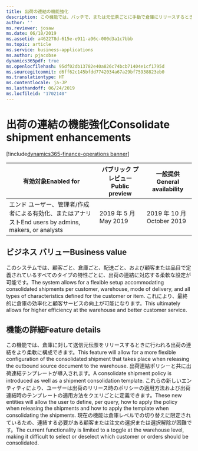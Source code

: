 ```yaml
---
title: 出荷の連結の機能強化
description: この機能では、バッチで、または元伝票ごとに手動で倉庫にリリースするときに、出荷の連結のクエリ ベースの設定が可能です。
author: ''
ms.reviewer: josaw
ms.date: 06/18/2019
ms.assetid: a462278d-615e-e911-a96c-000d3a1c7bbb
ms.topic: article
ms.service: business-applications
ms.author: pjacobse
dynamics365pdf: true
ms.openlocfilehash: 95df02db13782e40a826c74bcb71404e1cf1795d
ms.sourcegitcommit: d6ff62c145bfdd7742034a67a29bf75938823eb0
ms.translationtype: HT
ms.contentlocale: ja-JP
ms.lasthandoff: 06/24/2019
ms.locfileid: "1702140"
---
```

# <a name="consolidate-shipment-enhancements"></a><span data-ttu-id="9ebaa-103">出荷の連結の機能強化</span><span class="sxs-lookup"><span data-stu-id="9ebaa-103">Consolidate shipment enhancements</span></span>
[!include[dynamics365-finance-operations banner](../includes/dynamics365-finance-operations.md)]

| <span data-ttu-id="9ebaa-104">有効対象</span><span class="sxs-lookup"><span data-stu-id="9ebaa-104">Enabled for</span></span>    |  <span data-ttu-id="9ebaa-105">パブリック プレビュー</span><span class="sxs-lookup"><span data-stu-id="9ebaa-105">Public preview</span></span> | <span data-ttu-id="9ebaa-106">一般提供</span><span class="sxs-lookup"><span data-stu-id="9ebaa-106">General availability</span></span> | 
| ---------- | ---------- |---------- |
|<span data-ttu-id="9ebaa-107">エンド ユーザー、管理者/作成者による有効化、またはアナリスト</span><span class="sxs-lookup"><span data-stu-id="9ebaa-107">End users by admins, makers, or analysts</span></span>|<span data-ttu-id="9ebaa-108">2019 年 5 月</span><span class="sxs-lookup"><span data-stu-id="9ebaa-108">May 2019</span></span>| <span data-ttu-id="9ebaa-109">2019 年 10 月</span><span class="sxs-lookup"><span data-stu-id="9ebaa-109">October 2019</span></span>|


## <a name="business-value"></a><span data-ttu-id="9ebaa-110">ビジネス バリュー</span><span class="sxs-lookup"><span data-stu-id="9ebaa-110">Business value</span></span>
<!-- bv start -->
<span data-ttu-id="9ebaa-111">このシステムでは、顧客ごと、倉庫ごと、配送ごと、および顧客または品目で定義されているすべてのタイプの特性ごとに、出荷の連結に対応する柔軟な設定が可能です。</span><span class="sxs-lookup"><span data-stu-id="9ebaa-111">The system allows for a flexible setup accommodating consolidated shipments per customer, warehouse, mode of delivery, and all types of characteristics defined for the customer or item.</span></span> <span data-ttu-id="9ebaa-112">これにより、最終的に倉庫の効率化と顧客サービスの向上が可能になります。</span><span class="sxs-lookup"><span data-stu-id="9ebaa-112">This ultimately allows for higher efficiency at the warehouse and better customer service.</span></span> 
<!-- bv end -->



## <a name="feature-details"></a><span data-ttu-id="9ebaa-113">機能の詳細</span><span class="sxs-lookup"><span data-stu-id="9ebaa-113">Feature details</span></span>
<!--feature detail start -->
<span data-ttu-id="9ebaa-114">この機能では、倉庫に対して送信元伝票をリリースするときに行われる出荷の連結をより柔軟に構成できます。</span><span class="sxs-lookup"><span data-stu-id="9ebaa-114">This feature will allow for a more flexible configuration of the consolidated shipment that takes place when releasing the outbound source document to the warehouse.</span></span> <span data-ttu-id="9ebaa-115">出荷連結ポリシーと共に出荷連結テンプレートが導入されます。</span><span class="sxs-lookup"><span data-stu-id="9ebaa-115">A consolidate shipment policy is introduced as well as a shipment consolidation template.</span></span> <span data-ttu-id="9ebaa-116">これらの新しいエンティティにより、ユーザーは出荷のリリース時のポリシーの適用方法および出荷連結時のテンプレートの適用方法をクエリごとに定義できます。</span><span class="sxs-lookup"><span data-stu-id="9ebaa-116">These new entities will allow the user to define, per query, how to apply the policy when releasing the shipments and how to apply the template when consolidating the shipments.</span></span> <span data-ttu-id="9ebaa-117">現在の機能は倉庫レベルでの切り替えに限定されているため、連結する必要がある顧客または注文の選択または選択解除が困難です。</span><span class="sxs-lookup"><span data-stu-id="9ebaa-117">The current functionality is limited to a toggle at the warehouse level, making it difficult to select or deselect which customer or orders should be consolidated.</span></span>
<!--feature detail end -->










